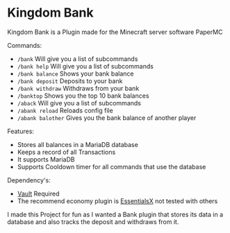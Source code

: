 # Kingdom Bank

Kingdom Bank is a Plugin made for the Minecraft server software PaperMC

Commands:
- `/bank` Will give you a list of subcommands
- `/bank help` Will give you a list of subcommands
- `/bank balance` Shows your bank balance 
- `/bank deposit` Deposits to your bank
- `/bank withdraw` Withdraws from your bank
- `/banktop` Shows you the top 10 bank balances
- `/aback` Will give you a list of subcommands
- `/abank reload` Reloads config file
- `/abank balother` Gives you the bank balance of another player 

Features:
- Stores all balances in a MariaDB database
- Keeps a record of all Transactions
- It supports MariaDB
- Supports Cooldown timer for all commands that use the database

Dependency's:
- [Vault](https://www.spigotmc.org/resources/vault.34315/) Required
- The recommend economy plugin is [EssentialsX](https://essentialsx.net/downloads.html) not tested with others

I made this Project for fun as I wanted a Bank plugin that stores its data in a database and also tracks the deposit and withdraws from it.


